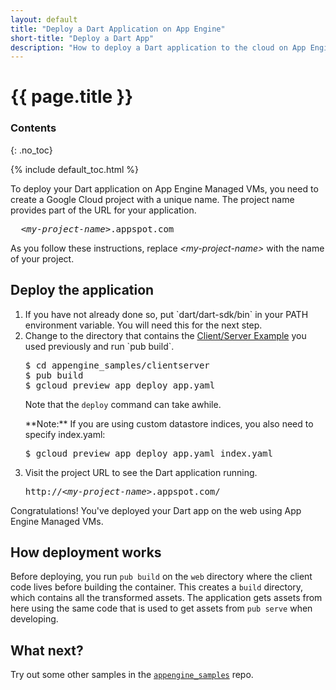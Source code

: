 ```yaml
---
layout: default
title: "Deploy a Dart Application on App Engine"
short-title: "Deploy a Dart App"
description: "How to deploy a Dart application to the cloud on App Engine Managed VMs"
---
```


# {{ page.title }}

### Contents
{: .no_toc}

{% include default_toc.html %}

To deploy your Dart application on App Engine Managed VMs,
you need to create a Google Cloud project with a unique name.
The project name provides part of the URL for your application.

<pre>
  <i>&lt;my-project-name&gt;</i>.appspot.com
</pre>

As you follow these instructions,
replace <i>&lt;my-project-name&gt;</i> with the name of your project.

## Deploy the application

<ol markdown="1">
  <li markdown="1">
  If you have not already done so,
  put `dart/dart-sdk/bin` in your PATH environment variable.
  You will need this for the next step.
  </li>

  <li markdown="1">
  Change to the directory that contains the
  <a href="client-server/">Client/Server Example</a>
  you used previously and run `pub build`.

<pre>
$ cd appengine_samples/clientserver
$ pub build
$ gcloud preview app deploy app.yaml
</pre>

Note that the `deploy` command can take awhile.

<aside class="alert alert-info" markdown="1">
**Note:**
If you are using custom datastore indices, you also need to specify index.yaml:
<pre>
$ gcloud preview app deploy app.yaml index.yaml
</pre>
</aside>

  </li>

  <li markdown="1">
  Visit the project URL to see the Dart application running.
  
<pre>
http://<i>&lt;my-project-name&gt;</i>.appspot.com/
</pre>
  </li>
</ol>

Congratulations! You've deployed your Dart app on the web using
App Engine Managed VMs.

## How deployment works

Before deploying, you run `pub build` on the `web` directory
where the client code lives before building the container.
This creates a `build` directory, which contains all the transformed assets.
The application gets assets from here using the same code that is used
to get assets from `pub serve` when developing.

## What next?

Try out some other samples in the
[`appengine_samples`](https://github.com/dart-lang/appengine_samples) repo.
